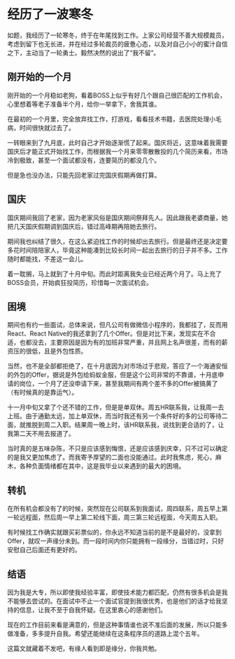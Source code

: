 # 经历了一波寒冬

[tag]:前端|感想
[create]:2023-12-01

如题，我经历了一轮寒冬，终于在年尾找到工作。上家公司经营不善大规模裁员，考虑到留下也无长进，并在经过多轮裁员的疲惫心态，以及对自己小小的蜜汁自信之下，主动当了一轮勇士。毅然决然的说出了“我不留”。

## 刚开始的一个月

刚开始的一个月稳如老狗，看着BOSS上似乎有好几个跟自己很匹配的工作机会，心里想着等老子准备半个月，给你一举拿下，舍我其谁。

在最初的一个月里，完全放弃找工作，打游戏，看看技术书籍，去医院处理小毛病，时间很快就过去了。

一转眼来到了九月底，此时自己才开始逐渐慌了起来。国庆将近，这意味着我需要国庆后才能正式开始找工作，而根据我一个月来零零散散投的几个简历来看，市场冷到极致，甚至一个面试都没有，连要简历的都没几个。

但是急也没办法，只能先回老家过完国庆假期再做打算。

## 国庆

国庆期间我回了老家，因为老家风俗是国庆期间祭拜先人。因此跟我老婆商量，她把几天国庆假期调到国庆后，错过高峰期再陪她去旅行。

期间我也纠结了很久，在这么紧迫找工作的时候却出去旅行。但是最终还是决定要多花时间陪陪家人，毕竟这种能凑到比较长时间一起出去旅行的日子并不多。工作随时都能找，不差这一会儿。

着一耽搁，马上就到了十月中旬。而此时距离我失业已经近两个月了。马上充了BOSS会员，开始疯狂投简历，珍惜每一次面试机会。

## 困境

期间也有约一些面试，总体来说，但凡公司有做微信小程序的，我都挂了，反而用React、React Native的我还拿到了几个Offer。但是对比下来，发现实在不合适，也都没去，主要原因是因为有的加班非常严重，并且网上名声很差，而有的薪资压的很低，且是外包性质。

当然，也不是全部都拒绝了，在十月底因为对市场过于悲观，答应了一个海通安恒的外包的Offer，据说是外包给蚂蚁金服，但是这个公司非常的不靠谱，十月底申请的岗位，一个月了还没申请下来，甚至我期间有两个差不多的Offer被搞黄了（有时候真的是靠运气）。

十一月中旬又拿了个还不错的工作，但是是单双休。周五HR联系我，让我周一去上班。由于通勤太远，加上单双休，而当时我还有另一个条件好的多的公司等待二面，就推脱到周二入职。结果周一晚上时，该HR联系我，说找到更合适的了，让我第二天不用去报道了。

当时真的是五味杂陈，不只是应该感到悔恨，还是应该感到庆幸，只不过可以确定的是我又更加焦虑了。而我寄予厚望的二面也没能通过。此时我焦虑，死心，麻木，各种负面情绪都在其中，这是我毕业以来遇到的最大的困境。

## 转机

在所有机会都没有了的时候，突然现在公司联系到我面试，周四联系，周五早上第一轮远程面，然后周一早上第二轮线下面，周三第三轮远程面，今天周五入职。

有时候找工作确实就跟买彩票似的，你永远不知道当前的是不是最好的，没拿到Offer，就叹一声缘分未到。而一段时间内你只能拥有一段缘分，当错过时，只好安慰自己后面还有更好的。

## 结语

因为我是大专，所以即使我经验丰富，即使技术能力都匹配，仍然有很多机会是我不能够去尝试的。在面试中不止一个面试官提到我很优秀，也是他们的话才给我坚持的信息，让我不至于自我怀疑。在这里衷心的感谢他们。

现在的工作目前来看是满意的，但是这种事情谁也说不准后面的发展，所以只能多做准备，多多提升自我。希望还能继续在这条程序员的道路上混个五年。

这篇文就藏着不发吧，有缘人看到即是缘分，你我共勉。